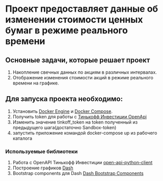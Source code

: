  # Проект предоставляет данные об изменении стоимости ценных бумаг в режиме реального времени 
 
 ## Основные задачи, которые решает проект
 1. Накопление свечных данных по акциям в различных интервалах.
 1. Отображение изменения стоимости акций в режиме реального времени на графике.
 
 ## Для запуска проекта необходимо:
 1. Установить  [Docker Engine](https://docs.docker.com/get-docker/)
 и [Docker Compose](https://docs.docker.com/compose/install/).
 1. Получить token для работы с [Тинькофф Инвестиции OpenApi](https://github.com/TinkoffCreditSystems/invest-openapi)
 1. Изменить значение tinkoff_token на token полученный из предыдущего шага(достаточно Sandbox-token)
 1. запустить приложение командой docker-compose up из рабочего каталога
 
 ### Используемые библиотеки 
 
 1. Работа с OpenAPI Тинькофф Инвестиции [open-api-python-client](open-api-python-client)
 1. Построение графиков [Dash](https://dash.plotly.com/)
 1. Bootstrap components для Dash [Dash Bootstrap Components](https://dash-bootstrap-components.opensource.faculty.ai/) 
 